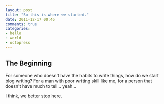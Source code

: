 ```yaml
---
layout: post
title: "So this is where we started."
date: 2011-12-17 00:46
comments: true
categories: 
- hello
- world
- octopress
---
```

## The Beginning

For someone who doesn't have the habits to write things, how do we start blog writing?
For a man with poor writing skill like me, for a person that doesn't have much to tell...
yeah...

I think, we better stop here.

